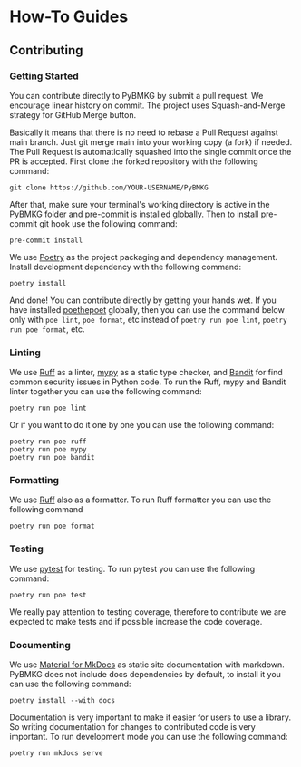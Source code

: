# How-To Guides

## Contributing

### Getting Started

You can contribute directly to PyBMKG by submit a pull
request. We encourage linear history on commit. The
project uses Squash-and-Merge strategy for GitHub Merge
button.

Basically it means that there is no need to rebase a Pull
Request against main branch. Just git merge main into your
working copy (a fork) if needed. The Pull Request is
automatically squashed into the single commit once the PR
is accepted. First clone the forked repository with the
following command:

```console
git clone https://github.com/YOUR-USERNAME/PyBMKG
```

After that, make sure your terminal's working directory
is active in the PyBMKG folder and [pre-commit](https://pre-commit.com/)
is installed globally. Then to install pre-commit git
hook use the following command:

```console
pre-commit install
```

We use [Poetry](https://python-poetry.org/) as the project
packaging and dependency management. Install development
dependency with the following command:

```console
poetry install
```

And done! You can contribute directly by getting your hands wet.
If you have installed [poethepoet](https://poethepoet.natn.io/index.html)
globally, then you can use the command below only with `poe lint`,
`poe format`, etc instead of `poetry run poe lint`,
`poetry run poe format`, etc.

### Linting

We use [Ruff](https://docs.astral.sh/ruff/) as a linter,
[mypy](https://mypy.readthedocs.io/en/stable/) as a static type
checker, and [Bandit](https://bandit.readthedocs.io/en/latest/)
for find common security issues in Python code. To run the Ruff,
mypy and Bandit linter together you can use the following command:

```console
poetry run poe lint
```

Or if you want to do it one by one you can use the following command:

```console
poetry run poe ruff
poetry run poe mypy
poetry run poe bandit
```

### Formatting

We use [Ruff](https://docs.astral.sh/ruff/) also as a formatter.
To run Ruff formatter you can use the following command

```console
poetry run poe format
```

### Testing

We use [pytest](https://docs.pytest.org/en/stable/) for testing.
To run pytest you can use the following command:

```console
poetry run poe test
```

We really pay attention to testing coverage, therefore to
contribute we are expected to make tests and if possible increase
the code coverage.

### Documenting

We use [Material for MkDocs](https://squidfunk.github.io/mkdocs-material/)
as static site documentation with markdown. PyBMKG does not include
docs dependencies by default, to install it you can use the
following command:

```console
poetry install --with docs
```

Documentation is very important to make it easier for users to use
a library. So writing documentation for changes to contributed code
is very important. To run development mode you can use the following
command:

```console
poetry run mkdocs serve
```
